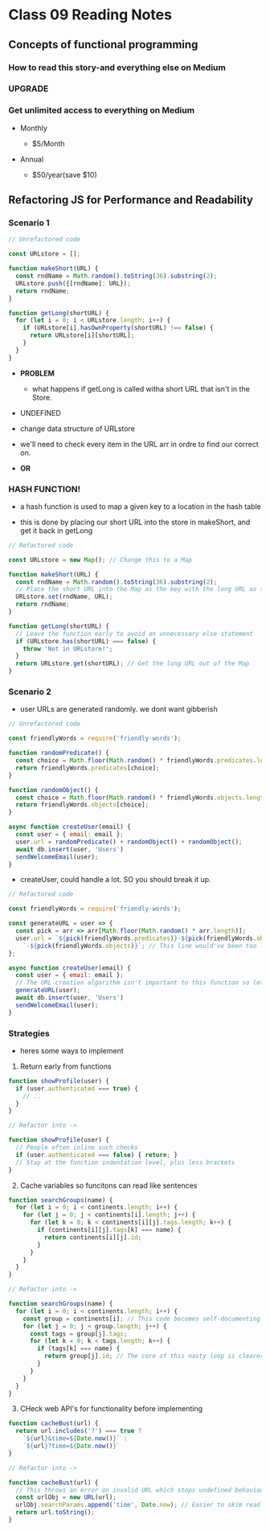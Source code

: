 # Class 09 Reading Notes

## Concepts of functional programming

### How to read this story-and everything else on Medium

### UPGRADE

### Get unlimited access to everything on Medium

- Monthly
  - $5/Month

- Annual
  - $50/year(save $10)

## Refactoring JS for Performance and Readability

### Scenario 1

```js
// Unrefactored code

const URLstore = [];

function makeShort(URL) {
  const rndName = Math.random().toString(36).substring(2);
  URLstore.push({[rndName]: URL});
  return rndName;
}

function getLong(shortURL) {
  for (let i = 0; i < URLstore.length; i++) {
    if (URLstore[i].hasOwnProperty(shortURL) !== false) {
      return URLstore[i][shortURL];
    }
  }
}

```

- **PROBLEM** 
  - what happens if getLong is called witha short URL that isn't in the Store.

- UNDEFINED

- change data structure of URLstore

- we'll need to check every item in the URL arr in ordre to find our correct on. 

- **OR**

### HASH FUNCTION!

- a hash function is used to map a given key to a location in the hash table

- this is done by placing our short URL into the store in makeShort, and get it back in getLong

```js
// Refactored code

const URLstore = new Map(); // Change this to a Map

function makeShort(URL) {
  const rndName = Math.random().toString(36).substring(2);
  // Place the short URL into the Map as the key with the long URL as the value
  URLstore.set(rndName, URL);
  return rndName;
}

function getLong(shortURL) {
  // Leave the function early to avoid an unnecessary else statement
  if (URLstore.has(shortURL) === false) {
    throw 'Not in URLstore!';
  }
  return URLstore.get(shortURL); // Get the long URL out of the Map
}
```

### Scenario 2

- user URLs are generated randomly. we dont want gibberish

```js
// Unrefactored code

const friendlyWords = require('friendly-words');

function randomPredicate() {
  const choice = Math.floor(Math.random() * friendlyWords.predicates.length);
  return friendlyWords.predicates[choice];
}

function randomObject() {
  const choice = Math.floor(Math.random() * friendlyWords.objects.length);
  return friendlyWords.objects[choice];
}

async function createUser(email) {
  const user = { email: email };
  user.url = randomPredicate() + randomObject() + randomObject();
  await db.insert(user, 'Users')
  sendWelcomeEmail(user);
}
```

- createUser, could handle a lot. SO you should break it up.

```js
// Refactored code

const friendlyWords = require('friendly-words');

const generateURL = user => {
  const pick = arr => arr[Math.floor(Math.random() * arr.length)];
  user.url = `${pick(friendlyWords.predicates)}-${pick(friendlyWords.objects)}` +
    `-${pick(friendlyWords.objects)}`; // This line would've been too long for linters!
};

async function createUser(email) {
  const user = { email: email };
  // The URL-creation algorithm isn't important to this function so let's abstract it away
  generateURL(user);
  await db.insert(user, 'Users')
  sendWelcomeEmail(user);
}
```

### Strategies

- heres some ways to implement

1. Return early from functions

```js
function showProfile(user) {
  if (user.authenticated === true) {
    // ..
  }
}

// Refactor into ->

function showProfile(user) {
  // People often inline such checks
  if (user.authenticated === false) { return; }
  // Stay at the function indentation level, plus less brackets
}
```

2. Cache variables so funcitons can read like sentences


```js
function searchGroups(name) {
  for (let i = 0; i < continents.length; i++) {
    for (let j = 0; j < continents[i].length; j++) {
      for (let k = 0; k < continents[i][j].tags.length; k++) {
        if (continents[i][j].tags[k] === name) {
          return continents[i][j].id;
        }
      }
    }
  }
}

// Refactor into ->

function searchGroups(name) {
  for (let i = 0; i < continents.length; i++) {
    const group = continents[i]; // This code becomes self-documenting
    for (let j = 0; j < group.length; j++) {
      const tags = group[j].tags;
      for (let k = 0; k < tags.length; k++) {
        if (tags[k] === name) {
          return group[j].id; // The core of this nasty loop is clearer to read
        }
      }
    }
  }
}
```

3. CHeck web API's for functionality before implementing

```js
function cacheBust(url) {
  return url.includes('?') === true ?
    `${url}&time=${Date.now()}` :
    `${url}?time=${Date.now()}`
}

// Refactor into ->

function cacheBust(url) {
  // This throws an error on invalid URL which stops undefined behaviour
  const urlObj = new URL(url);
  urlObj.searchParams.append('time', Date.now); // Easier to skim read
  return url.toString();
}
```